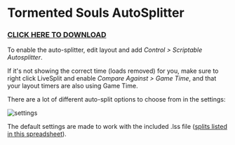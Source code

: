 # Tormented Souls AutoSplitter

### [CLICK HERE TO DOWNLOAD](https://github.com/miraclewhips/tormented-souls-autosplitter/archive/refs/tags/v1.1.0.zip)

To enable the auto-splitter, edit layout and add *Control > Scriptable Autosplitter*.

If it's not showing the correct time (loads removed) for you, make sure to right click LiveSplit and enable *Compare Against > Game Time*, and that your layout timers are also using Game Time.

There are a lot of different auto-split options to choose from in the settings:

![settings](https://i.imgur.com/Jp0Ppmn.png)

The default settings are made to work with the included .lss file ([splits listed in this spreadsheet](https://docs.google.com/spreadsheets/d/1yQqTLATWy2rzE9uD2rtapApFun8kYbugSKjQQ2Q9jRA/edit?usp=sharing)).

